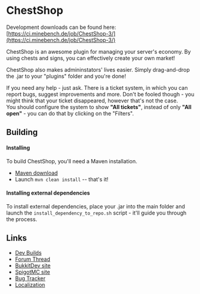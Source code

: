ChestShop
================================

Development downloads can be found here: [https://ci.minebench.de/job/ChestShop-3/](https://ci.minebench.de/job/ChestShop-3/)

ChestShop is an awesome plugin for managing your server's economy. 
By using chests and signs, you can effectively create your own market!

ChestShop also makes admininstators' lives easier. 
Simply drag-and-drop the .jar to your "plugins" folder and you're done! 

If you need any help - just ask. There is a ticket system, in which you can report bugs, suggest improvements and more.
Don't be fooled though - you might think that your ticket disappeared, however that's not the case.   
You should configure the system to show **"All tickets"**, instead of only **"All open"** - you can do that by clicking on the "Filters".


Building
--------------------------------

#### Installing

To build ChestShop, you'll need a Maven installation.
* [Maven download](http://maven.apache.org/download.cgi)
* Launch `mvn clean install` -- that's it!

#### Installing external dependencies

To install external dependencies, place your .jar into the main folder and launch the `install_dependency_to_repo.sh` script - it'll guide you through the process.


Links
--------------------------------
* [Dev Builds](https://ci.minebench.de/job/ChestShop-3/)
* [Forum Thread](http://forums.bukkit.org/threads/4150/)
* [BukkitDev site](http://dev.bukkit.org/projects/chestshop/)
* [SpigotMC site](https://www.spigotmc.org/resources/chestshop.51856/)
* [Bug Tracker](http://dev.bukkit.org/server-mods/chestshop/tickets/?status=+)
* [Localization](https://crowdin.com/project/chestshop-3)
